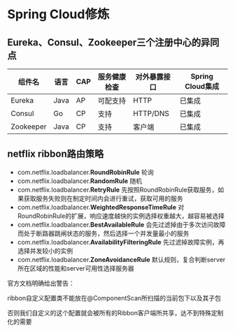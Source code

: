 # Spring Cloud修炼

## Eureka、Consul、Zookeeper三个注册中心的异同点

| 组件名    | 语言 | CAP  | 服务健康检查 | 对外暴露接口 | Spring Cloud集成 |
| --------- | ---- | ---- | ------------ | ------------ | ---------------- |
| Eureka    | Java | AP   | 可配支持     | HTTP         | 已集成           |
| Consul    | Go   | CP   | 支持         | HTTP/DNS     | 已集成           |
| Zookeeper | Java | CP   | 支持         | 客户端       | 已集成           |

## netflix ribbon路由策略

- com.netflix.loadbalancer.**RoundRobinRule**  轮询
- com.netflix.loadbalancer.**RandomRule**  随机
- com.netflix.loadbalancer.**RetryRule**    先按照RoundRobinRule获取服务，如果获取服务失败则在制定时间内会进行重试，获取可用的服务
- com.netflix.loadbalancer.**WeightedResponseTimeRule**   对RoundRobinRule的扩展，响应速度越快的实例选择权重越大，越容易被选择
- com.netflix.loadbalancer.**BestAvailableRule**  会先过滤掉由于多次访问故障而处于断路器跳闸状态的服务，然后选择一个并发量最小的服务
- com.netflix.loadbalancer.**AvailabilityFilteringRule**  先过滤掉故障实例，再选择并发较小的实例
- com.netflix.loadbalancer.**ZoneAvoidanceRule**  默认规则，复合判断server所在区域的性能和server可用性选择服务器

官方文档明确给出警告：

ribbon自定义配置类不能放在@ComponentScan所扫描的当前包下以及其子包

否则我们自定义的这个配置就会被所有的Ribbon客户端所共享，达不到特殊定制化的需要